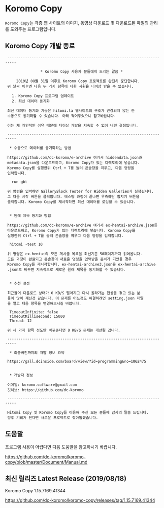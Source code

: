 # Koromo Copy

`Koromo Copy`는 각종 웹 사이트의 이미지, 동영상 다운로드 및 다운로드된 파일의 관리를 도와주는 프로그램입니다.

## Koromo Copy 개발 종료

```
 --------------------------------------------------------------------------
 
                * Koromo Copy 사용자 분들에게 드리는 말씀 *
 
     2019년 08월 31일 이후로 Koromo Copy 프로젝트를 완전히 중단합니다.
 위 날짜 이후엔 다음 두 가지 항목에 대한 지원을 더이상 받을 수 없습니다.
 
   1. Koromo Copy 프로그램 업데이트
   2. 최신 데이터 동기화
 
 최신 데이터 동기화 기능은 hitomi.la 웹사이트의 구조가 변경되지 않는 한 
 수동으로 동기화할 수 있습니다. 아래 적어두었으니 참고바랍니다.
 
 이는 제 개인적인 이유 때문에 더이상 개발을 지속할 수 없어 내린 결정입니다.
 
 --------------------------------------------------------------------------
 
  * 수동으로 데이터를 동기화하는 방법
 
 https://github.com/dc-koromo/e-archive 여기서 hiddendata.json과 
 metadata.json을 다운로드하고, Koromo Copy가 있는 디렉토리에 넣습니다.
 Koromo Copy를 실행한뒤 Ctrl + T를 눌러 콘솔창을 띄우고, 다음 명령을 
 입력합니다.
 
   run gbt
 
 위 명령을 입력하면 GalleryBlock Tester for Hidden Galleries가 실행됩니다.
 그 다음 시작 버튼을 클릭합니다. 테스팅 과정이 끝나면 우측하단 합치기 버튼을
 클릭합니다. Koromo Copy를 재시작하면 최신 데이터를 로딩할 수 있습니다.
 
 
  * 원래 제목 동기화 방법
 
 https://github.com/dc-koromo/e-archive 여기서 ex-hentai-archive.json를
 다운로드하고, Koromo Copy가 있는 디렉토리에 넣습니다. Koromo Copy를 
 실행한뒤 Ctrl + T를 눌러 콘솔창을 띄우고 다음 명령을 입력합니다.
 
  hitomi -test 10
 
 위 명령은 ex-hentai의 모든 게시글 목록을 최신기준 50페이지까지 읽어옵니다.
 모든 과정이 완료되고 콘솔창이 새로운 명령을 입력받을 준비가 되었을 경우
 Koromo Copy를 재시작합니다. ex-hentai-archive3.json을 ex-hentai-archive
 .json로 바꾸면 지속적으로 새로운 원래 제목을 동기화할 수 있습니다.
 
 
  * 추천 설정
 
 최근들어 다운로드 상태가 0 KB/S 떨어지고 다시 올라가는 현상을 겪고 있는 분
 들이 많이 계신것 같습니다. 이 문제를 어느정도 해결하려면 setting.json 파일
 을 열고 다음 항목을 변경해보시길 바랍니다.
 
  TimeoutInfinite: false
  TimeoutMillisecond: 15000
  Thread: 12
 
 위 세 가지 항목 정도만 바꿔준다면 0 KB/S 문제는 개선될 겁니다.
 
 --------------------------------------------------------------------------
 
  * 최종버전까지의 개발 정보 요약
 
 https://gall.dcinside.com/board/view/?id=programming&no=1062475
 
 
  * 개발자 정보
 
 이메일: koromo.software@gmail.com
 깃허브: https://github.com/dc-koromo
 
 --------------------------------------------------------------------------
 
 Hitomi Copy 및 Koromo Copy를 이용해 주신 모든 분들께 감사의 말씀 드립니다.
 향후 기회가 된다면 새로운 프로젝트로 찾아뵙겠습니다.
```

## 도움말

프로그램 사용이 어렵다면 다음 도움말을 참고하시기 바랍니다.

https://github.com/dc-koromo/koromo-copy/blob/master/Document/Manual.md

## 최신 릴리즈 Latest Release (2019/08/18)

Koromo Copy 1.15.7169.41344

https://github.com/dc-koromo/koromo-copy/releases/tag/1.15.7169.41344